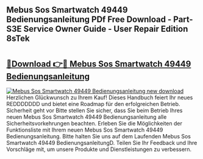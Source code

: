 ## Mebus Sos Smartwatch 49449 Bedienungsanleitung PDf Free Download - Part-S3E Service Owner Guide - User Repair Edition 8sTek

# <h2><a href="http://df1abjz.blite.top/?on=Mebus+Sos+Smartwatch+49449+Bedienungsanleitung">🔗Download 👉🔴 Mebus Sos Smartwatch 49449 Bedienungsanleitung</a></h2>

[![Mebus Sos Smartwatch 49449 Bedienungsanleitung new download](https://i.imgur.com/lujVjoI.png)](http://df1abjz.blite.top/?on=Mebus+Sos+Smartwatch+49449+Bedienungsanleitung)
Herzlichen Glückwunsch zu Ihrem Kauf! Dieses Handbuch feiert Ihr neues REDDDDDDD und bietet eine Roadmap für den erfolgreichen Betrieb. Sicherheit geht vor Bitte stellen Sie sicher, dass Sie beim Betrieb Ihres neuen Mebus Sos Smartwatch 49449 Bedienungsanleitung alle Sicherheitsvorkehrungen beachten. Erleben Sie die Möglichkeiten der Funktionsliste mit Ihrem neuen Mebus Sos Smartwatch 49449 Bedienungsanleitung. Bitte halten Sie uns auf dem Laufenden Mebus Sos Smartwatch 49449 BedienungsanleitungD. Teilen Sie Ihr Feedback und Ihre Vorschläge mit, um unsere Produkte und Dienstleistungen zu verbessern.
